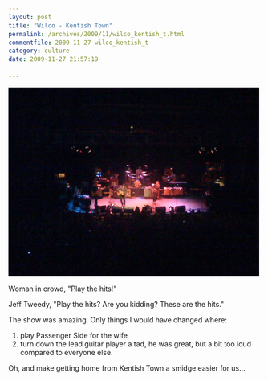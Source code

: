```yaml
---
layout: post
title: "Wilco - Kentish Town"
permalink: /archives/2009/11/wilco_kentish_t.html
commentfile: 2009-11-27-wilco_kentish_t
category: culture
date: 2009-11-27 21:57:19

---
```


<a href="/assets/images/wilco_200911.jpg"><img alt="wilco_200911.jpg" src="/assets/images/wilco_200911-thumb.jpg" width="500" height="375" /></a>

Woman in crowd, "Play the hits!"

Jeff Tweedy, "Play the hits? Are you kidding? These are the hits."

The show was amazing. Only things I would have changed where:

1.  play Passenger Side for the wife
2.  turn down the lead guitar player a tad, he was great, but a bit too loud compared to everyone else.

Oh, and make getting home from Kentish Town a smidge easier for us...
